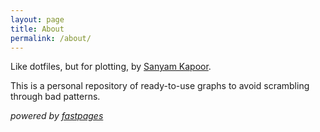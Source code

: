 ```yaml
---
layout: page
title: About
permalink: /about/
---
```


Like dotfiles, but for plotting, by [Sanyam Kapoor](https://im.perhapsbay.es).

This is a personal repository of ready-to-use graphs to avoid scrambling through
bad patterns.

_powered by [fastpages](https://github.com/fastai/fastpages)_